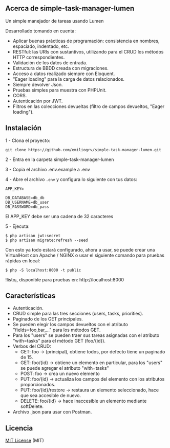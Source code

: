 ## Acerca de simple-task-manager-lumen
Un simple manejador de tareas usando Lumen

Desarrollado tomando en cuenta:
- Aplicar buenas prácticas de programación: consistencia en nombres, espaciado, indentado, etc.
- RESTful: las URIs con sustantivos, utilizando para el CRUD los métodos HTTP correspondientes.
- Validación de los datos de entrada.
- Estructura de BBDD creada con migraciones.
- Acceso a datos realizado siempre con Eloquent.
- "Eager loading" para la carga de datos relacionados.
- Siempre devolver Json.
- Pruebas simples para muestra con PHPUnit.
- CORS.
- Autenticación por JWT.
- Filtros en las colecciones devueltas (filtro de campos devueltos, "Eager loading").


## Instalación

1 - Clona el proyecto:

```shell
git clone https://github.com/emiliogrv/simple-task-manager-lumen.git
```

2 - Entra en la carpeta simple-task-manager-lumen

3 - Copia el archivo .env.example a .env

4 - Abre el archivo `.env` y configura lo siguiente con tus datos:

```shell
APP_KEY=

DB_DATABASE=db_db
DB_USERNAME=db_user
DB_PASSWORD=db_pass
```

El APP_KEY debe ser una cadena de 32 caracteres

5 - Ejecuta:

```shell
$ php artisan jwt:secret
$ php artisan migrate:refresh --seed
```

Con esto ya todo estará configurado, ahora a usar, se puede crear una VirtualHost con Apache / NGINX o usar el siguiente comando para pruebas rápidas en local:

```shell
$ php -S localhost:8000 -t public
```

!listo¡, disponible para pruebas en: http://localhost:8000


## Características

- Autenticación.
- CRUD simple para las tres secciones (users, tasks, priorities).
- Paginado de los GET principales.
- Se pueden elegir los campos devueltos con el atributo "fields=foo,bar,..." para los métodos GET.
- Para los "users" se pueden traer sus tareas asignadas con el atributo "with=tasks" para el método GET (foo/{id}).
- Verbos del CRUD:
    - GET: foo -> (principal), obtiene todos, por defecto tiene un paginado de 15.
    - GET: foo/{id} -> obtiene un elemento en particular, para los "users" se puede agregar el atributo "with=tasks"
    - POST: foo -> crea un nuevo elemento
    - PUT: foo/{id} -> actualiza los campos del elemento con los atributos proporcionados.
    - PUT: foo/{id}/restore -> restaura un elemento seleccionado, hace que sea accesible de nuevo.
    - DELETE: foo/{id} -> hace inaccesible un elemento mediante softDelete.
- Archivo .json para usar con Postman.


## Licencia

[MIT License](https://opensource.org/licenses/MIT) (MIT)